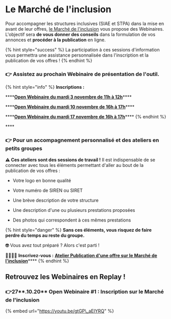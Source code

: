 # Le Marché de l'inclusion

Pour accompagner les structures inclusives \(SIAE et STPA\) dans la mise en avant de leur offres, [le Marché de l'inclusion](../le-marche-de-linclusion.md) vous propose des Webinaires. L'objectif sera **de vous donner des conseils** dans la formulation de vos annonces et **procéder à la publication** en ligne.

{% hint style="success" %}
La participation à ces sessions d'information vous permettra une assistance personnalisée dans l'inscription et la publication de vos offres !
{% endhint %}

### 👉 Assistez au prochain Webinaire de présentation de l'outil.

{% hint style="info" %}
**Inscriptions :**

 ****[**Open Webinaire du mardi 3 novembre de 11h à 12h**](https://app.livestorm.co/itou/open-webinaire-le-marche-de-linclusion-2)\*\*\*\*

 ****[**Open Webinaire du mardi 10 novembre de 16h à 17h**](https://app.livestorm.co/itou/open-webinaire-le-marche-de-linclusion-3)\*\*\*\*

\*\*\*\*[**Open Webinaire du mardi 17 novembre de 16h à 17h**](https://app.livestorm.co/itou/open-webinaire-le-marche-de-linclusion-4)\*\*\*\*
{% endhint %}

\*\*\*\*



### 👉 Pour un accompagnement personnalisé et des ateliers en petits groupes

**⚠︎ Ces ateliers sont des sessions de travail !** Il est indispensable de se connecter avec tous les éléments permettant d'aller au bout de la publication de vos offres : 

 - Votre logo en bonne qualité

- Votre numéro de SIREN ou SIRET

- Une brève description de votre structure

- Une description d'une ou plusieurs prestations proposées

- Des photos qui correspondent à ces mêmes prestations

{% hint style="danger" %}
**Sans ces éléments, vous risquez de faire perdre du temps au reste du groupe.** 

**🤓** Vous avez tout préparé ? Alors c'est parti !

👩‍💻🧑‍💻 **Inscrivez-vous :** [**Atelier Publication d'une offre sur le Marché de l'inclusion**](https://calendly.com/inclusion-beta-gouv-fr)\*\*\*\*
{% endhint %}

## Retrouvez les Webinaires en Replay !

### 👉27**.10.20** Open Webinaire \#1 : Inscription sur le Marché de l'inclusion

{% embed url="https://youtu.be/gtGP\_aEIYRQ" %}

